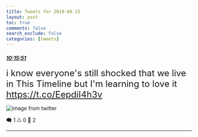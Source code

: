 ```yaml
---
title: Tweets for 2019-04-13
layout: post
toc: true
comments: false
search_exclude: false
categories: [tweets]
---
```



#### <a href = "https://twitter.com/deepfates/status/1117099085238980611">*10:15:51*</a>

<font size="5">i know everyone's still shocked that we live in This Timeline but I'm learning to love it  https://t.co/EepdiI4h3v</font>

![image from twitter](/fastpages//images/D4C7pKCU4AAYykt.jpg)


🗨️ 1 ♺ 0 🤍  2   

---
    
            

